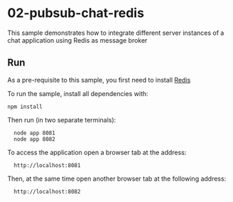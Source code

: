 # 02-pubsub-chat-redis

This sample demonstrates how to integrate different server instances of a chat application using Redis as message broker

## Run

As a pre-requisite to this sample, you first need to install [Redis](http://redis.io/download)

To run the sample, install all dependencies with:
 
```shell script
npm install
``` 

Then run (in two separate terminals):

```shell script
  node app 8081
  node app 8082
```
  
To access the application open a browser tab at the address:

```
  http://localhost:8081
```

Then, at the same time open another browser tab at the following address:

```
  http://localhost:8082
```
